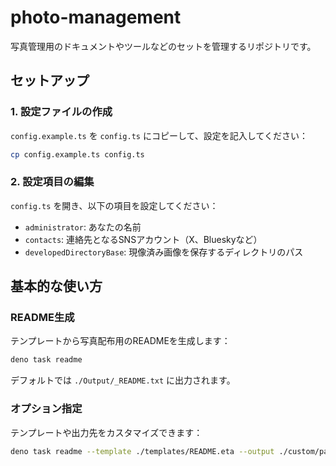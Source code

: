 # photo-management

写真管理用のドキュメントやツールなどのセットを管理するリポジトリです。

## セットアップ

### 1. 設定ファイルの作成

`config.example.ts` を `config.ts` にコピーして、設定を記入してください：

```bash
cp config.example.ts config.ts
```

### 2. 設定項目の編集

`config.ts` を開き、以下の項目を設定してください：

- `administrator`: あなたの名前
- `contacts`: 連絡先となるSNSアカウント（X、Blueskyなど）
- `developedDirectoryBase`: 現像済み画像を保存するディレクトリのパス

## 基本的な使い方

### README生成

テンプレートから写真配布用のREADMEを生成します：

```bash
deno task readme
```

デフォルトでは `./Output/_README.txt` に出力されます。

### オプション指定

テンプレートや出力先をカスタマイズできます：

```bash
deno task readme --template ./templates/README.eta --output ./custom/path/README.txt
```
